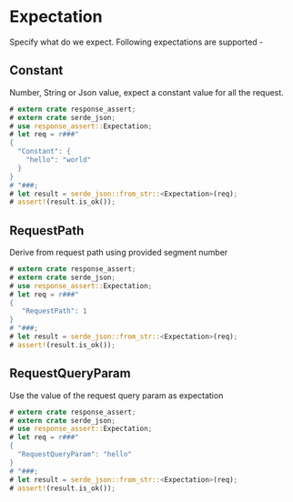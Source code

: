 # Expectation
Specify what do we expect. Following expectations are supported -

## Constant
Number, String or Json value, expect a constant value for all the request.

```rust
# extern crate response_assert;
# extern crate serde_json;
# use response_assert::Expectation;
# let req = r###"
{
  "Constant": {
    "hello": "world"
  }
}
# "###;
# let result = serde_json::from_str::<Expectation>(req);
# assert!(result.is_ok());
```
## RequestPath
Derive from request path using provided segment number
```rust
# extern crate response_assert;
# extern crate serde_json;
# use response_assert::Expectation;
# let req = r###"
{
   "RequestPath": 1
}
# "###;
# let result = serde_json::from_str::<Expectation>(req);
# assert!(result.is_ok());
```

## RequestQueryParam
Use the value of the request query param as expectation
```rust
# extern crate response_assert;
# extern crate serde_json;
# use response_assert::Expectation;
# let req = r###"
{
  "RequestQueryParam": "hello"
}
# "###;
# let result = serde_json::from_str::<Expectation>(req);
# assert!(result.is_ok());
```
